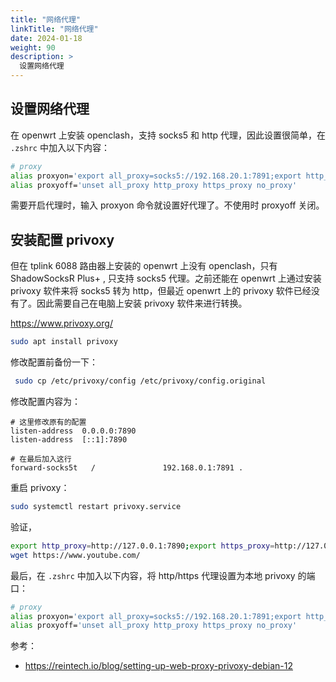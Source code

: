 ```yaml
---
title: "网络代理"
linkTitle: "网络代理"
date: 2024-01-18
weight: 90
description: >
  设置网络代理
---
```


## 设置网络代理

在 openwrt 上安装 openclash，支持 socks5 和 http 代理，因此设置很简单，在 `.zshrc` 中加入以下内容：

```bash
# proxy
alias proxyon='export all_proxy=socks5://192.168.20.1:7891;export http_proxy=http://192.168.20.1:7890;export https_proxy=http://192.168.20.1:7890;export no_proxy=127.0.0.1,localhost,local,.local,.lan,192.168.0.0/16,10.0.0.0/16'
alias proxyoff='unset all_proxy http_proxy https_proxy no_proxy'
```

需要开启代理时，输入 proxyon 命令就设置好代理了。不使用时 proxyoff 关闭。

## 安装配置 privoxy

但在 tplink 6088 路由器上安装的 openwrt 上没有 openclash，只有 ShadowSocksR Plus+ , 只支持 socks5 代理。之前还能在 openwrt 上通过安装 privoxy 软件来将 socks5 转为 http，但最近 openwrt 上的 privoxy 软件已经没有了。因此需要自己在电脑上安装 privoxy 软件来进行转换。

https://www.privoxy.org/

```bash
sudo apt install privoxy
```

修改配置前备份一下：

```bash
 sudo cp /etc/privoxy/config /etc/privoxy/config.original
```

修改配置内容为：

```properties
# 这里修改原有的配置
listen-address  0.0.0.0:7890
listen-address  [::1]:7890

# 在最后加入这行
forward-socks5t   /               192.168.0.1:7891 .
```

重启 privoxy：

```bash
sudo systemctl restart privoxy.service
```

验证，

```bash
export http_proxy=http://127.0.0.1:7890;export https_proxy=http://127.0.0.1:7890
wget https://www.youtube.com/
```

最后，在 `.zshrc` 中加入以下内容，将 http/https 代理设置为本地 privoxy 的端口：

```bash
# proxy
alias proxyon='export all_proxy=socks5://192.168.20.1:7891;export http_proxy=http://127.0.0.1:7890;export https_proxy=http://127.0.0.1:7890;export no_proxy=127.0.0.1,localhost,local,.local,.lan,192.168.0.0/16,10.0.0.0/16'
alias proxyoff='unset all_proxy http_proxy https_proxy no_proxy'
```

参考：

- https://reintech.io/blog/setting-up-web-proxy-privoxy-debian-12